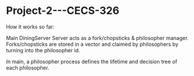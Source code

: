 # Project-2---CECS-326


How it works so far:

Main DiningServer Server acts as a fork/chopsticks & philosopher manager.
Forks/chopsticks are stored in a vector and claimed by philosophers by turning into the philosopher id.

In main, a philosopher process defines the lifetime and decision tree of each philosopher.

